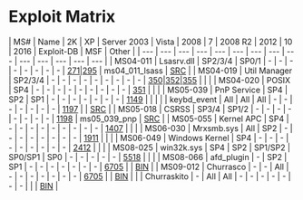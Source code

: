 # Exploit Matrix

| MS\# | Name | 2K | XP | Server 2003 | Vista | 2008 | 7 | 2008 R2 | 2012 | 10 | 2016 | Exploit-DB | MSF | Other |
| --- | --- | --- | --- | --- | --- | --- | --- | --- | --- | --- | --- | --- | --- |
| MS04-011 | Lsasrv.dll | SP2/3/4 | SP0/1 | - | - | - | - | - | - | - | - | [271](https://www.exploit-db.com/exploits/271/)\|[295](https://www.exploit-db.com/exploits/295/) | ms04\_011\_lsass | [SRC](https://www.securityfocus.com/bid/10108/exploit) |
| MS04-019 | Util Manager | SP2/3/4 | - | - | - | - | - | - | - | - | - | [350](https://www.exploit-db.com/exploits/350/)\|[352](https://www.exploit-db.com/exploits/352/)\|[355](https://www.exploit-db.com/exploits/355/) |  |  |
| MS04-020 | POSIX | SP4 | - | - | - | - | - | - | - | - | - | [351](https://www.exploit-db.com/exploits/351/) |  |  |
| MS05-039 | PnP Service | SP4 | SP2 | SP1 | - | - | - | - | - | - | - | [1149](https://www.exploit-db.com/exploits/1149/) |  |  |
|  | keybd\_event | All | All | All | - | - | - | - | - | - | - | [1197](https://www.exploit-db.com/exploits/1197/) |  | [SRC](https://downloads.securityfocus.com/vulnerabilities/exploits/Posixexp.c) |
| MS05-018 | CSRSS | SP3/4 | SP1/2 | - | - | - | - | - | - | - | - | [1198](https://www.exploit-db.com/exploits/1198/) | ms05\_039\_pnp | [SRC](https://github.com/BuddhaLabs/PacketStorm-Exploits/blob/master/0508-exploits/HOD-ms05039-pnp-expl.c) |
| MS05-055 | Kernel APC | SP4 | - | - | - | - | - | - | - | - | - | [1407](https://www.exploit-db.com/exploits/1407/) |  |  |
| MS06-030 | Mrxsmb.sys | All | SP2 | - | - | - | - | - | - | - | - | [1911](https://www.exploit-db.com/exploits/1911/) |  |  |
| MS06-049 | Windows Kernel | SP4 | - | - | - | - | - | - | - | - | - | [2412](https://www.exploit-db.com/exploits/2412/) |  |  |
| MS08-025 | win32k.sys | SP4 | SP2 | SP1/SP2 | SP0/SP1 | SP0 | - | - | - | - | - | [5518](https://www.exploit-db.com/exploits/5518/) |  |  |
| MS08-066 | afd\_plugin | - | SP2 | SP1 | - | - | - | - | - | - | - | [6705](https://www.exploit-db.com/exploits/6705/) |  | [BIN](https://github.com/Re4son/Churrasco) |
| MS09-012 | Churrasco | - | - | All | - | - | - | - | - | - | - | [6705](https://www.exploit-db.com/exploits/6705/) |  | [BIN](https://github.com/Re4son/Churraskito) |
|  | Churraskito | - | All | All | - | - | - | - | - | - | - |  |  | [BIN](https://github.com/Re4son/Churraskito) |



